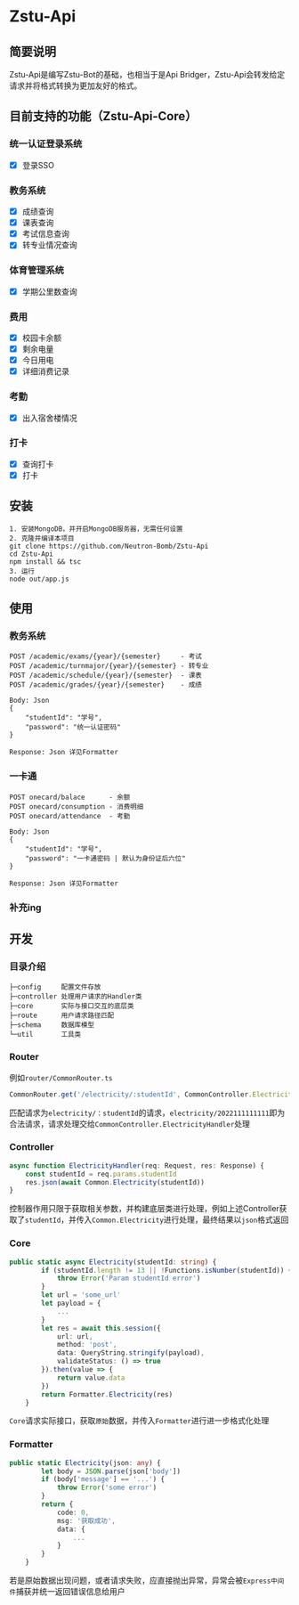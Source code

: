 # Zstu-Api

## 简要说明

Zstu-Api是编写Zstu-Bot的基础，也相当于是Api Bridger，Zstu-Api会转发给定请求并将格式转换为更加友好的格式。

## 目前支持的功能（Zstu-Api-Core）

### 统一认证登录系统

- [x] 登录SSO

### 教务系统

- [x] 成绩查询
- [x] 课表查询
- [x] 考试信息查询
- [x] 转专业情况查询

### 体育管理系统

- [x] 学期公里数查询

### 费用

- [x] 校园卡余额
- [x] 剩余电量
- [x] 今日用电
- [x] 详细消费记录

### 考勤

- [x] 出入宿舍楼情况

### 打卡

- [x] 查询打卡
- [x] 打卡

## 安装

```
1. 安装MongoDB，并开启MongoDB服务器，无需任何设置
2. 克隆并编译本项目
git clone https://github.com/Neutron-Bomb/Zstu-Api
cd Zstu-Api
npm install && tsc
3. 运行
node out/app.js
```

## 使用

### 教务系统

```
POST /academic/exams/{year}/{semester}     - 考试
POST /academic/turnmajor/{year}/{semester} - 转专业
POST /academic/schedule/{year}/{semester}  - 课表
POST /academic/grades/{year}/{semester}    - 成绩

Body: Json
{
	"studentId": "学号",
	"password": "统一认证密码"
}

Response: Json 详见Formatter
```

### 一卡通

```
POST onecard/balace      - 余额
POST onecard/consumption - 消费明细
POST onecard/attendance  - 考勤

Body: Json
{
	"studentId": "学号",
	"password": "一卡通密码 | 默认为身份证后六位"
}

Response: Json 详见Formatter
```

### 补充ing

## 开发

### 目录介绍

```
├─config     配置文件存放
├─controller 处理用户请求的Handler类
├─core       实际与接口交互的底层类
├─route      用户请求路径匹配
├─schema     数据库模型
└─util       工具类
```

### Router

例如`router/CommonRouter.ts`

```typescript
CommonRouter.get('/electricity/:studentId', CommonController.ElectricityHandler)
```

匹配请求为`electricity/：studentId`的请求，`electricity/2022111111111`即为合法请求，请求处理交给`CommonController.ElectricityHandler`处理

### Controller

```typescript
async function ElectricityHandler(req: Request, res: Response) {
    const studentId = req.params.studentId
    res.json(await Common.Electricity(studentId))
}
```

控制器作用只限于获取相关参数，并构建底层类进行处理，例如上述Controller获取了`studentId`，并传入`Common.Electricity`进行处理，最终结果以`json`格式返回

### Core

```typescript
public static async Electricity(studentId: string) {
        if (studentId.length != 13 || !Functions.isNumber(studentId)) {
            throw Error('Param studentId error')
        }
        let url = 'some_url'
        let payload = {
            ...
        }
        let res = await this.session({
            url: url,
            method: 'post',
            data: QueryString.stringify(payload),
            validateStatus: () => true
        }).then(value => {
            return value.data
        })
        return Formatter.Electricity(res)
    }
```

`Core`请求实际接口，获取`原始`数据，并传入`Formatter`进行进一步格式化处理

### Formatter

```typescript
public static Electricity(json: any) {
        let body = JSON.parse(json['body'])
        if (body['message'] == '...') {
            throw Error('some error')
        }
        return {
            code: 0,
            msg: '获取成功',
            data: {
                ...
            }
        }
    }
```

若是原始数据出现问题，或者请求失败，应直接抛出异常，异常会被`Express中间件`捕获并统一返回错误信息给用户